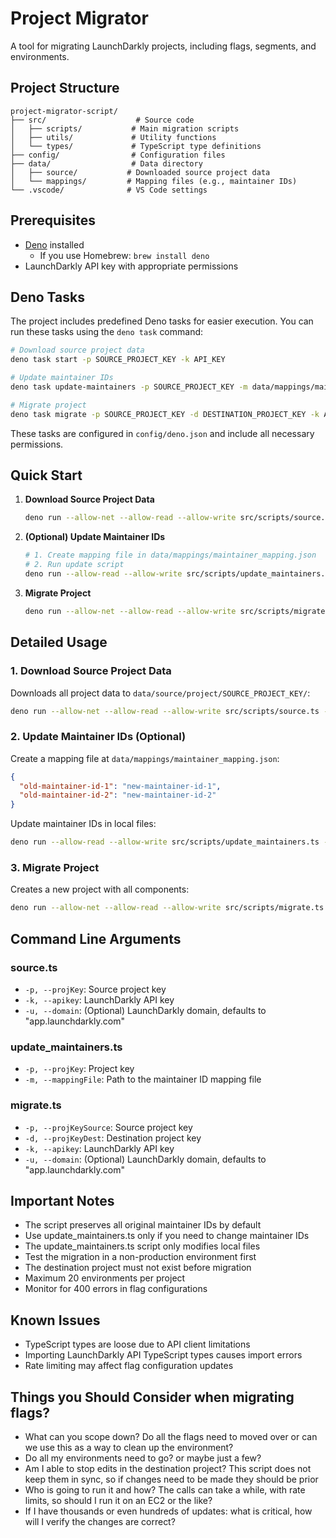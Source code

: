 # Project Migrator

A tool for migrating LaunchDarkly projects, including flags, segments, and environments.

## Project Structure

```
project-migrator-script/
├── src/                    # Source code
│   ├── scripts/           # Main migration scripts
│   ├── utils/             # Utility functions
│   └── types/             # TypeScript type definitions
├── config/                # Configuration files
├── data/                  # Data directory
│   ├── source/           # Downloaded source project data
│   └── mappings/         # Mapping files (e.g., maintainer IDs)
└── .vscode/              # VS Code settings
```

## Prerequisites

- [Deno](https://deno.land/) installed
  - If you use Homebrew: `brew install deno`
- LaunchDarkly API key with appropriate permissions

## Deno Tasks

The project includes predefined Deno tasks for easier execution. You can run these tasks using the `deno task` command:

```bash
# Download source project data
deno task start -p SOURCE_PROJECT_KEY -k API_KEY

# Update maintainer IDs
deno task update-maintainers -p SOURCE_PROJECT_KEY -m data/mappings/maintainer_mapping.json

# Migrate project
deno task migrate -p SOURCE_PROJECT_KEY -d DESTINATION_PROJECT_KEY -k API_KEY
```

These tasks are configured in `config/deno.json` and include all necessary permissions.

## Quick Start

1. **Download Source Project Data**
   ```bash
   deno run --allow-net --allow-read --allow-write src/scripts/source.ts -p SOURCE_PROJECT_KEY -k API_KEY
   ```

2. **(Optional) Update Maintainer IDs**
   ```bash
   # 1. Create mapping file in data/mappings/maintainer_mapping.json
   # 2. Run update script
   deno run --allow-read --allow-write src/scripts/update_maintainers.ts -p SOURCE_PROJECT_KEY -m data/mappings/maintainer_mapping.json
   ```

3. **Migrate Project**
   ```bash
   deno run --allow-net --allow-read --allow-write src/scripts/migrate.ts -p SOURCE_PROJECT_KEY -d DESTINATION_PROJECT_KEY -k API_KEY
   ```

## Detailed Usage

### 1. Download Source Project Data

Downloads all project data to `data/source/project/SOURCE_PROJECT_KEY/`:
```bash
deno run --allow-net --allow-read --allow-write src/scripts/source.ts -p SOURCE_PROJECT_KEY -k API_KEY
```

### 2. Update Maintainer IDs (Optional)

Create a mapping file at `data/mappings/maintainer_mapping.json`:
```json
{
  "old-maintainer-id-1": "new-maintainer-id-1",
  "old-maintainer-id-2": "new-maintainer-id-2"
}
```

Update maintainer IDs in local files:
```bash
deno run --allow-read --allow-write src/scripts/update_maintainers.ts -p SOURCE_PROJECT_KEY -m data/mappings/maintainer_mapping.json
```

### 3. Migrate Project

Creates a new project with all components:
```bash
deno run --allow-net --allow-read --allow-write src/scripts/migrate.ts -p SOURCE_PROJECT_KEY -d DESTINATION_PROJECT_KEY -k API_KEY
```

## Command Line Arguments

### source.ts
- `-p, --projKey`: Source project key
- `-k, --apikey`: LaunchDarkly API key
- `-u, --domain`: (Optional) LaunchDarkly domain, defaults to "app.launchdarkly.com"

### update_maintainers.ts
- `-p, --projKey`: Project key
- `-m, --mappingFile`: Path to the maintainer ID mapping file

### migrate.ts
- `-p, --projKeySource`: Source project key
- `-d, --projKeyDest`: Destination project key
- `-k, --apikey`: LaunchDarkly API key
- `-u, --domain`: (Optional) LaunchDarkly domain, defaults to "app.launchdarkly.com"

## Important Notes

- The script preserves all original maintainer IDs by default
- Use update_maintainers.ts only if you need to change maintainer IDs
- The update_maintainers.ts script only modifies local files
- Test the migration in a non-production environment first
- The destination project must not exist before migration
- Maximum 20 environments per project
- Monitor for 400 errors in flag configurations

## Known Issues

- TypeScript types are loose due to API client limitations
- Importing LaunchDarkly API TypeScript types causes import errors
- Rate limiting may affect flag configuration updates

## Things you Should Consider when migrating flags?

- What can you scope down? Do all the flags need to moved over or can we use this as a way to clean up the environment?
- Do all my environments need to go? or maybe just a few?
- Am I able to stop edits in the destination project?  This script does not keep them in sync, so if changes need to be made they should be prior
- Who is going to run it and how? The calls can take a while, with rate limits, so should I run it on an EC2 or the like?
- If I have thousands or even hundreds of updates: what is critical, how will I verify the changes are correct?
